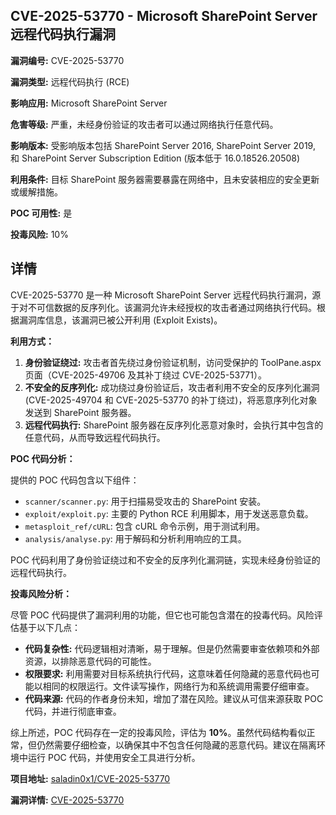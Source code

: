 ## CVE-2025-53770 - Microsoft SharePoint Server 远程代码执行漏洞

**漏洞编号:** CVE-2025-53770

**漏洞类型:** 远程代码执行 (RCE)

**影响应用:** Microsoft SharePoint Server

**危害等级:** 严重，未经身份验证的攻击者可以通过网络执行任意代码。

**影响版本:** 受影响版本包括 SharePoint Server 2016, SharePoint Server 2019, 和 SharePoint Server Subscription Edition (版本低于 16.0.18526.20508)

**利用条件:** 目标 SharePoint 服务器需要暴露在网络中，且未安装相应的安全更新或缓解措施。

**POC 可用性:** 是

**投毒风险:** 10%

## 详情

CVE-2025-53770 是一种 Microsoft SharePoint Server 远程代码执行漏洞，源于对不可信数据的反序列化。该漏洞允许未经授权的攻击者通过网络执行代码。根据漏洞库信息，该漏洞已被公开利用 (Exploit Exists)。

**利用方式：**

1.  **身份验证绕过:** 攻击者首先绕过身份验证机制，访问受保护的 ToolPane.aspx 页面（CVE-2025-49706 及其补丁绕过 CVE-2025-53771）。
2.  **不安全的反序列化:** 成功绕过身份验证后，攻击者利用不安全的反序列化漏洞 (CVE-2025-49704 和 CVE-2025-53770 的补丁绕过)，将恶意序列化对象发送到 SharePoint 服务器。
3.  **远程代码执行:** SharePoint 服务器在反序列化恶意对象时，会执行其中包含的任意代码，从而导致远程代码执行。

**POC 代码分析：**

提供的 POC 代码包含以下组件：

*   `scanner/scanner.py`: 用于扫描易受攻击的 SharePoint 安装。
*   `exploit/exploit.py`: 主要的 Python RCE 利用脚本，用于发送恶意负载。
*   `metasploit_ref/cURL`: 包含 cURL 命令示例，用于测试利用。
*   `analysis/analyse.py`: 用于解码和分析利用响应的工具。

POC 代码利用了身份验证绕过和不安全的反序列化漏洞链，实现未经身份验证的远程代码执行。

**投毒风险分析：**

尽管 POC 代码提供了漏洞利用的功能，但它也可能包含潜在的投毒代码。风险评估基于以下几点：

*   **代码复杂性:** 代码逻辑相对清晰，易于理解。但是仍然需要审查依赖项和外部资源，以排除恶意代码的可能性。
*   **权限要求:** 利用需要对目标系统执行代码，这意味着任何隐藏的恶意代码也可能以相同的权限运行。文件读写操作，网络行为和系统调用需要仔细审查。
*   **代码来源:** 代码的作者身份未知，增加了潜在风险。建议从可信来源获取 POC 代码，并进行彻底审查。

综上所述，POC 代码存在一定的投毒风险，评估为 **10%**。虽然代码结构看似正常，但仍然需要仔细检查，以确保其中不包含任何隐藏的恶意代码。建议在隔离环境中运行 POC 代码，并使用安全工具进行分析。

**项目地址:** [saladin0x1/CVE-2025-53770](https://github.com/saladin0x1/CVE-2025-53770)

**漏洞详情:** [CVE-2025-53770](https://nvd.nist.gov/vuln/detail/CVE-2025-53770)